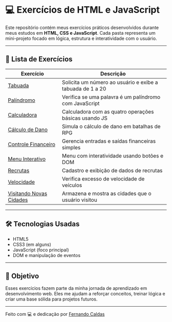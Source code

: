# 💻 Exercícios de HTML e JavaScript

Este repositório contém meus exercícios práticos desenvolvidos durante meus estudos em **HTML, CSS e JavaScript**. Cada pasta representa um mini-projeto focado em lógica, estrutura e interatividade com o usuário.

---

## 📁 Lista de Exercícios


| Exercício | Descrição |
|-----------|-----------|
| [Tabuada](./Robo-da-Tabuada) | Solicita um número ao usuário e exibe a tabuada de 1 a 20 |
| [Palíndromo](Procurando-Palindromos) | Verifica se uma palavra é um palíndromo com JavaScript |
| [Calculadora](./exercicio-html-js-calculadora/index.html) | Calculadora com as quatro operações básicas usando JS |
| [Cálculo de Dano](./exercicio-html-js-calculo-de-dano/calculo-de-dano/dano.html) | Simula o cálculo de dano em batalhas de RPG |
| [Controle Financeiro](./exercicio-html-js-controle-financeiro/financas.html) | Gerencia entradas e saídas financeiras simples |
| [Menu Interativo](./exercicio-html-js-menu-interativo/menu.html) | Menu com interatividade usando botões e DOM |
| [Recrutas](./exercicio-html-js-recrutas/index.html) | Cadastro e exibição de dados de recrutas |
| [Velocidade](./exercicio-html-js-velocidade/velocidade/velocidade.html) | Verifica excesso de velocidade de veículos |
| [Visitando Novas Cidades](./exercicio-html-js-visitando-novas-cidades/cidades.html) | Armazena e mostra as cidades que o usuário visitou |






---

## 🛠️ Tecnologias Usadas

- HTML5
- CSS3 (em alguns)
- JavaScript (foco principal)
- DOM e manipulação de eventos

---

## 🚀 Objetivo

Esses exercícios fazem parte da minha jornada de aprendizado em desenvolvimento web. Eles me ajudam a reforçar conceitos, treinar lógica e criar uma base sólida para projetos futuros.

---

Feito com 💻 e dedicação por [Fernando Caldas](https://github.com/FernandoCaldas9)


